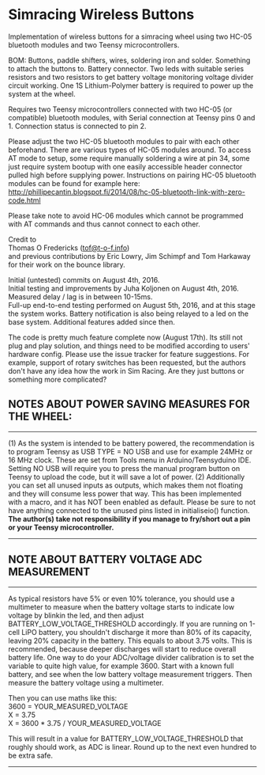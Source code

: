 # Simracing Wireless Buttons
Implementation of wireless buttons for a simracing wheel using two HC-05 bluetooth modules and two Teensy microcontrollers.

BOM: Buttons, paddle shifters, wires, soldering iron and solder. Something to attach the buttons to. Battery connector. Two leds with suitable series resistors and two resistors to get battery voltage monitoring voltage divider circuit working. One 1S Lithium-Polymer battery is required to power up the system at the wheel.

Requires two Teensy microcontrollers connected with two HC-05 (or compatible) bluetooth modules, with Serial connection 
at Teensy pins 0 and 1. Connection status is connected to pin 2. 

Please adjust the two HC-05 bluetooth modules to pair with each other beforehand. There are various types of HC-05 modules around. To access AT mode to setup, some require manually soldering a wire at pin 34, some just require system bootup with one easily accessible header connector pulled high before supplying power. Instructions on pairing HC-05 bluetooth modules can be found for example here:
http://phillipecantin.blogspot.fi/2014/08/hc-05-bluetooth-link-with-zero-code.html

Please take note to avoid HC-06 modules which cannot be programmed with AT commands and thus cannot connect to each other.

Credit to  
  Thomas O Fredericks (tof@t-o-f.info)  
  and previous contributions by Eric Lowry, Jim Schimpf and Tom Harkaway  
for their work on the bounce library.

Initial (untested) commits on August 4th, 2016.  
Initial testing and improvements by Juha Koljonen on August 4th, 2016.  
Measured delay / lag is in between 10-15ms.  
Full-up end-to-end testing performed on August 5th, 2016, and at this stage the system works. Battery notification is also being relayed to a led on the base system.  Additional features added since then.  

The code is pretty much feature complete now (August 17th). Its still not plug and play solution, and things need to be modified according to users' hardware config.  Please use the issue tracker for feature suggestions. For example, support of rotary switches has been requested, but the authors don't have any idea how the work in Sim Racing. Are they just buttons or something more complicated?  



## NOTES ABOUT POWER SAVING MEASURES FOR THE WHEEL:
-------------------------------------------------------------------------
(1) 
As the system is intended to be battery powered, the recommendation is to program Teensy as USB TYPE = NO USB and use for example 24MHz 
or 16 MHz clock. These are set from Tools menu in Arduino/Teensyduino IDE. Setting NO USB will require you to press the manual program button on Teensy to upload the code, but it will save a lot of power.
(2)
Additionally you can set all unused inputs as outputs, which makes them not floating and they will consume less power that way. This has been implemented with a macro, and it has NOT been enabled as default. Please be sure to not have anything connected to the unused pins listed in initialiseio() function. __The author(s) take not responsibility if you manage to fry/short out a pin or your Teensy microcontroller.__  
  
-------------------------------------------------------------------------
## NOTE ABOUT BATTERY VOLTAGE ADC MEASUREMENT
-------------------------------------------------------------------------
As typical resistors have 5% or even 10% tolerance, you should use a multimeter to measure when the battery voltage starts to indicate
low voltage by blinkin the led, and then adjust BATTERY_LOW_VOLTAGE_THRESHOLD accordingly. If you are running on 1-cell LiPO battery, you shouldn't discharge it more than 80% of its capacity, leaving 20% capacity in the battery. This equals to about 3.75 volts. This is recommended, because deeper discharges will start to reduce overall battery life. One way to do your ADC/voltage divider calibration is to set the variable to quite high value, for example 3600. Start with a known full battery, and see when the low battery voltage measurement triggers. Then measure the battery voltage using a multimeter. 

Then you can use maths like this:  
3600 = YOUR_MEASURED_VOLTAGE  
X = 3.75  
X = 3600 \* 3.75 / YOUR_MEASURED_VOLTAGE  

This will result in a value for BATTERY_LOW_VOLTAGE_THRESHOLD that roughly should work, as ADC is linear. Round up to the next even hundred to be extra safe.  


-------------------------------------------------------------------------  

